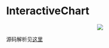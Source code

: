 # InteractiveChart
<div align=center>
<img src="https://github.com/ainiyiwan/InteractiveChart/blob/master/gif/chat.gif"/>
</div>

源码解析见[这里](https://github.com/ainiyiwan/InteractiveChart/blob/master/GoogleCustomView.md)